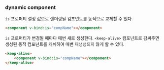 

### dynamic component

```is``` 프로퍼티 설정 값으로 랜더링될 컴포넌트를 동적으로 교체할 수 있다.

```html
<component v-bind:is="compName"></component>
```

```is``` 프로퍼티가 변경될 때마다 매번 새로 생성한다. ```<keep-alive>``` 컴포넌트로 감싸주면 생성된 동적 컴포넌트를 캐쉬하여 매번 재생성되지 않게 할 수 있다.

```html
<keep-alive>
    <component v-bind:is="compName"></component>
</keep-alive>
```

